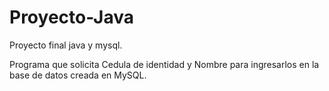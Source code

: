 # Proyecto-Java
Proyecto final java y mysql.

Programa que solicita Cedula de identidad y Nombre para ingresarlos en la base de datos creada en MySQL.
